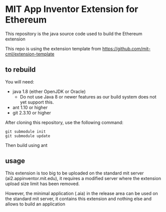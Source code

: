 # MIT App Inventor Extension for Ethereum

This repository is the java source code used to build the Ethereum extension

This repo is using the extension template from 
https://github.com/mit-cml/extension-template


## to rebuild

You will need:

* java 1.8 (either OpenJDK or Oracle)
  * Do not use Java 8 or newer features as our build system does not
    yet support this.
* ant 1.10 or higher
* git 2.3.10 or higher

After cloning this repository, use the following command:

```shell
git submodule init
git submodule update
```

Then build using ant

## usage

This extension is too big to be uploaded on the standard
mit server (ai2.appinventor.mit.edu), it requires a modified server
where the extension upload size limit has been removed.

However, the minimal application (.aia) in the release area can be used
on the standard mit server, it contains this extension and nothing else
and allows to build an application
